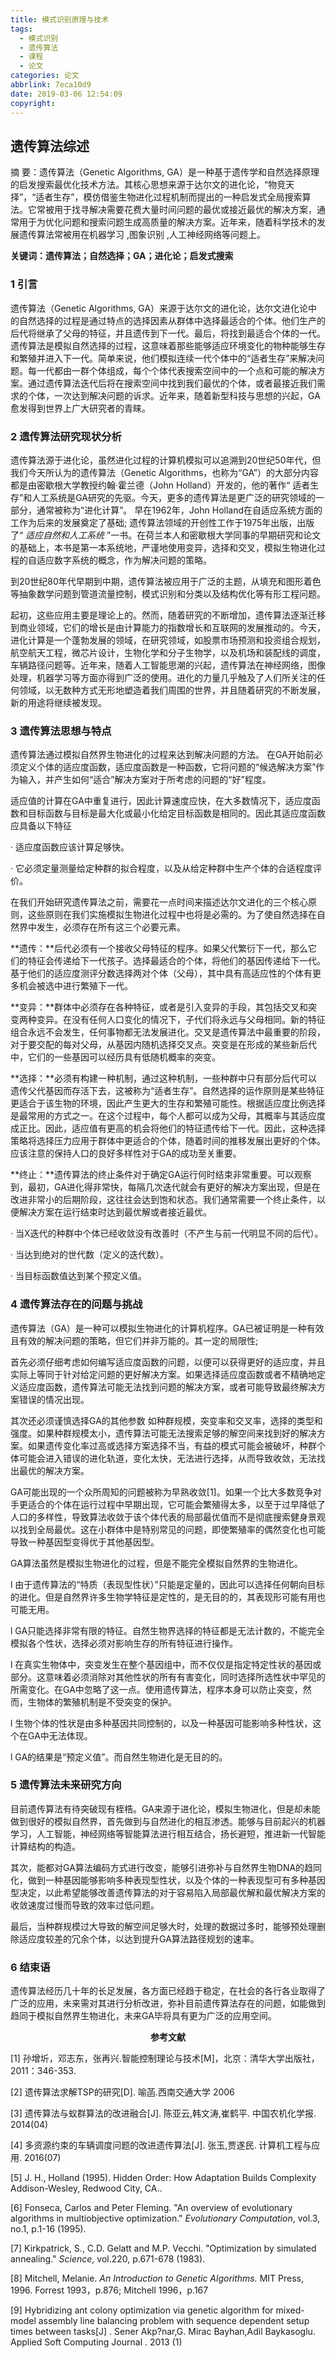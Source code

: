```yaml
---
title: 模式识别原理与技术
tags:
  - 模式识别
  - 遗传算法
  - 课程
  - 论文
categories: 论文
abbrlink: 7eca10d9
date: 2019-03-06 12:54:09
copyright:
---
```


## 遗传算法综述

摘  要：遗传算法（Genetic Algorithms, GA）是一种基于遗传学和自然选择原理的启发搜索最优化技术方法。其核心思想来源于达尔文的进化论，“物竞天择”，“适者生存”，模仿借鉴生物进化过程机制而提出的一种启发式全局搜索算法。它常被用于找寻解决需要花费大量时间问题的最优或接近最优的解决方案，通常用于为优化问题和搜索问题生成高质量的解决方案。近年来，随着科学技术的发展遗传算法常被用在机器学习 ,图象识别 ,人工神经网络等问题上。

**关键词：遗传算法；自然选择；GA；进化论；启发式搜索**

### 1 引言

遗传算法（Genetic Algorithms, GA）来源于达尔文的进化论，达尔文进化论中的自然选择的过程是通过特点的选择因素从群体中选择最适合的个体。他们生产的后代将继承了父母的特征，并且遗传到下一代。最后，将找到最适合个体的一代。遗传算法是模拟自然选择的过程，这意味着那些能够适应环境变化的物种能够生存和繁殖并进入下一代。简单来说，他们模拟连续一代个体中的“适者生存”来解决问题。每一代都由一群个体组成，每个个体代表搜索空间中的一个点和可能的解决方案。通过遗传算法迭代后将在搜索空间中找到我们最优的个体，或者最接近我们需求的个体，一次达到解决问题的诉求。近年来，随着新型科技与思想的兴起，GA愈发得到世界上广大研究者的青睐。

### 2 遗传算法研究现状分析

遗传算法源于进化论，虽然进化过程的计算机模拟可以追溯到20世纪50年代，但我们今天所认为的遗传算法（Genetic Algorithms，也称为“GA”）的大部分内容都是由密歇根大学教授约翰·霍兰德（John Holland）开发的，他的著作“ 适者生存”和人工系统是GA研究的先驱。今天，更多的遗传算法是更广泛的研究领域的一部分，通常被称为“进化计算”。 早在1962年，John Holland在自适应系统方面的工作为后来的发展奠定了基础; 遗传算法领域的开创性工作于1975年出版，出版了“ *适应自然和人工系统* ”一书。在荷兰本人和密歇根大学同事的早期研究和论文的基础上，本书是第一本系统地，严谨地使用变异，选择和交叉，模拟生物进化过程的自适应数字系统的概念，作为解决问题的策略。

到20世纪80年代早期到中期，遗传算法被应用于广泛的主题，从填充和图形着色等抽象数学问题到管道流量控制，模式识别和分类以及结构优化等有形工程问题。

起初，这些应用主要是理论上的。然而，随着研究的不断增加，遗传算法逐渐迁移到商业领域，它们的增长是由计算能力的指数增长和互联网的发展推动的。今天，进化计算是一个蓬勃发展的领域，在研究领域，如股票市场预测和投资组合规划，航空航天工程，微芯片设计，生物化学和分子生物学，以及机场和装配线的调度，车辆路径问题等。近年来，随着人工智能思潮的兴起，遗传算法在神经网络，图像处理，机器学习等方面亦得到广泛的使用。进化的力量几乎触及了人们所关注的任何领域，以无数种方式无形地塑造着我们周围的世界，并且随着研究的不断发展，新的用途将继续被发现。

### 3 遗传算法思想与特点

遗传算法通过模拟自然界生物进化的过程来达到解决问题的方法。 在GA开始前必须定义个体的适应度函数，适应度函数是一种函数，它将问题的“候选解决方案”作为输入，并产生如何“适合”解决方案对于所考虑的问题的“好”程度。

适应值的计算在GA中重复进行，因此计算速度应快，在大多数情况下，适应度函数和目标函数与目标是最大化或最小化给定目标函数是相同的。因此其适应度函数应具备以下特征 

·        适应度函数应该计算足够快。

·        它必须定量测量给定种群的拟合程度，以及从给定种群中生产个体的合适程度评价。

在我们开始研究遗传算法之前，需要花一点时间来描述达尔文进化的三个核心原则，这些原则在我们实施模拟生物进化过程中也将是必需的。为了使自然选择在自然界中发生，必须存在所有这三个必要元素。 

**遗传：**后代必须有一个接收父母特征的程序。如果父代繁衍下一代，那么它们的特征会传递给下一代孩子。选择最适合的个体，将他们的基因传递给下一代。基于他们的适应度测评分数选择两对个体（父母），其中具有高适应性的个体有更多机会被选中进行繁殖下一代。

**变异：**群体中必须存在各种特征，或者是引入变异的手段，其包括交叉和突变两种变异。在没有任何人口变化的情况下，子代们将永远与父母相同。新的特征组合永远不会发生，任何事物都无法发展进化。交叉是遗传算法中最重要的阶段，对于要交配的每对父母，从基因内随机选择交叉点。突变是在形成的某些新后代中，它们的一些基因可以经历具有低随机概率的突变。

**选择：**必须有构建一种机制，通过这种机制，一些种群中只有部分后代可以遗传父代基因而存活下去，这被称为“适者生存”。自然选择的运作原则是某些特征更适合于该生物的环境，因此产生更大的生存和繁殖可能性。根据适应度比例选择是最常用的方式之一。在这个过程中，每个人都可以成为父母，其概率与其适应度成正比。因此，适应值有更高的机会将他们的特征遗传给下一代。因此，这种选择策略将选择压力应用于群体中更适合的个体，随着时间的推移发展出更好的个体。应该注意的保持人口的良好多样性对于GA的成功至关重要。

**终止：**遗传算法的终止条件对于确定GA运行何时结束非常重要。可以观察到，最初，GA进化得非常快，每隔几次迭代就会有更好的解决方案出现，但是在改进非常小的后期阶段，这往往会达到饱和状态。我们通常需要一个终止条件，以便解决方案在运行结束时达到最优解或者接近最优。

·          当X迭代的种群中个体已经收敛没有改善时（不产生与前一代明显不同的后代）。

·          当达到绝对的世代数（定义的迭代数）。

·          当目标函数值达到某个预定义值。

### 4 遗传算法存在的问题与挑战

遗传算法（GA）是一种可以模拟生物进化的计算机程序。GA已被证明是一种有效且有效的解决问题的策略，但它们并非万能的。其一定的局限性;  

首先必须仔细考虑如何编写适应度函数的问题，以便可以获得更好的适应度，并且实际上等同于针对给定问题的更好解决方案。如果选择适应度函数或者不精确地定义适应度函数，遗传算法可能无法找到问题的解决方案，或者可能导致最终解决方案错误的情况出现。

其次还必须谨慎选择GA的其他参数 如种群规模，突变率和交叉率，选择的类型和强度。如果种群规模太小，遗传算法可能无法搜索足够的解空间来找到好的解决方案。如果遗传变化率过高或选择方案选择不当，有益的模式可能会被破坏，种群个体可能会进入错误的进化轨道，变化太快，无法进行选择，从而导致收敛，无法找出最优的解决方案。

GA可能出现的一个众所周知的问题被称为早熟收敛[1]。如果一个比大多数竞争对手更适合的个体在运行过程中早期出现，它可能会繁殖得太多，以至于过早降低了人口的多样性，导致算法收敛于该个体代表的局部最优值而不是彻底搜索健身景观以找到全局最优。这在小群体中是特别常见的问题，即使繁殖率的偶然变化也可能导致一种基因型变得优于其他基因型。

GA算法虽然是模拟生物进化的过程，但是不能完全模拟自然界的生物进化。

l  由于遗传算法的“特质（表现型性状）”只能是定量的，因此可以选择任何朝向目标的进化。但是自然界许多生物学特征是定性的，是无目的的，其表现形可能有用也可能无用。

l  GA只能选择非常有限的特征。自然生物界选择的特征都是无法计数的，不能完全模拟各个性状，选择必须对影响生存的所有特征进行操作。

l  在真实生物体中，突变发生在整个基因组中，而不仅仅是指定特定性状的基因或部分。这意味着必须消除对其他性状的所有有害变化，同时选择所选性状中罕见的所需变化。在GA中忽略了这一点。使用遗传算法，程序本身可以防止突变，然而，生物体的繁殖机制是不受突变的保护。

l  生物个体的性状是由多种基因共同控制的，以及一种基因可能影响多种性状，这个在GA中无法体现。

l  GA的结果是“预定义值”。而自然生物进化是无目的的。

### 5 遗传算法未来研究方向

目前遗传算法有待突破现有桎梏。GA来源于进化论，模拟生物进化，但是却未能做到很好的模拟自然界，首先做到与自然进化的相互渗透。能够与目前起兴的机器学习，人工智能，神经网络等智能算法进行相互结合，扬长避短，推进新一代智能计算结构的构造。

其次，能都对GA算法编码方式进行改变，能够引进弥补与自然界生物DNA的趋同化，做到一种基因能够影响多种表现型性状，以及个体的一种表现型可有多种基因型决定，以此希望能够改善遗传算法的对于容易陷入局部最优解和最优解决方案的收敛速度过慢而导致的效率过低问题。

最后，当种群规模过大导致的解空间足够大时，处理的数据过多时，能够预处理删除适应度较差的冗余个体，以达到提升GA算法路径规划的速率。

### 6 结束语

遗传算法经历几十年的长足发展，各方面已经趋于稳定，在社会的各行各业取得了广泛的应用，未来需对其进行分析改进，弥补目前遗传算法存在的问题，如能做到趋同于模拟自然界生物进化，未来GA毕将具有更为广泛的应用空间。

 



<center> <b>
     参考文献
    </b> </center> 

[1] 孙增圻，邓志东，张再兴.智能控制理论与技术[M]，北京：清华大学出版社，2011：346-353.

[2] 遗传算法求解TSP的研究[D]. 喻菡.西南交通大学 2006

[3] 遗传算法与蚁群算法的改进融合[J]. 陈亚云,韩文涛,崔鹤平.  中国农机化学报. 2014(04)

[4] 多资源约束的车辆调度问题的改进遗传算法[J]. 张玉,贾遂民.  计算机工程与应用. 2016(07)

[5] J. H., Holland (1995). Hidden Order: How Adaptation Builds Complexity Addison-Wesley, Redwood City, CA..

[6] Fonseca, Carlos and Peter Fleming. "An overview of evolutionary algorithms in multiobjective optimization." *Evolutionary Computation*, vol.3, no.1, p.1-16 (1995).

[7] Kirkpatrick, S., C.D. Gelatt and M.P. Vecchi. "Optimization by simulated annealing." *Science*, vol.220, p.671-678 (1983).

[8] Mitchell, Melanie. *An Introduction to Genetic Algorithms.* MIT Press, 1996. Forrest 1993，p.876; Mitchell 1996，p.167

[9] Hybridizing ant colony optimization via genetic algorithm for mixed-model assembly line balancing problem with sequence dependent setup times between tasks[J] . Sener Akp?nar,G. Mirac Bayhan,Adil Baykasoglu.  Applied Soft Computing Journal . 2013 (1)

 

 